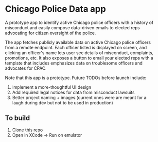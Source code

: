 # Chicago Police Data app

A prototype app to identify active Chicago police officers with a history of misconduct and easily compose data-driven emails to elected reps advocating for citizen oversight of the police.

The app fetches publicly available data on active Chicago police officers from a remote endpoint. Each officer listed is displayed on screen, and clicking an officer's name lets user see details of misconduct, complaints, promotions, etc. It also exposes a button to email your elected reps with a template that includes emphasizes data on troublesome officers and advocates for CPAC.

Note that this app is a prototype. Future TODOs before launch include:
1. Implement a more-thoughtful UI design
1. Add required legal notices for data from misconduct lawsuits
1. Better project naming + images (current ones were are meant for a laugh during dev but not to be used in production)


## To build
1. Clone this repo
1. Open in XCode -> Run on emulator
